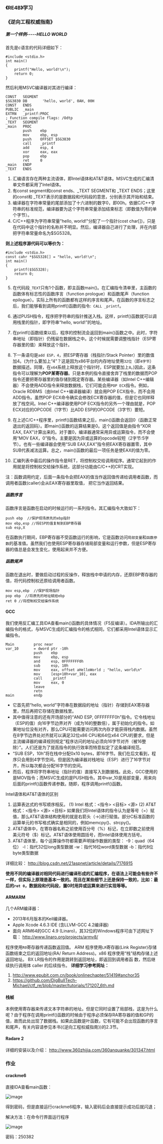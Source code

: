 ### 《RE4B》学习
###  《逆向工程权威指南》
##### 第一个样例-----HELLO WORLD

首先是c语言的代码详细如下：
```
#include <stdio.h>
int main()
{
	printf("Hello, world!\n");
	return 0;
}
```
然后利用MSVC编译器对其进行编译：
```
CONST   SEGMENT
$SG3830 DB       'hello, world', 0AH, 00H
CONST   ENDS
PUBLIC  _main
EXTRN   _printf:PROC
; Function compile flags: /Odtp
_TEXT   SEGMENT
_main   PROC
        push    ebp
        mov     ebp, esp
        push    OFFSET $SG3830
        call    _printf
        add     esp, 4
        xor     eax, eax
        pop     ebp
        ret     0
_main   ENDP
_TEXT   ENDS
```
1. 汇编语言存在两种主流语体，即Intel语体和AT&T语体。MSVC生成的汇编清单文件都采用了Intel语体。
2. 有const segment和const ends、_TEXT SEGMENT和 _TEXT  ENDS；这里的const和 _TEXT表示的是数据段和代码段的意思，分别表示其开始和结束。
3. 编译器在字符串常量的尾部添加了十六进制的数字0，即00h。依据C/C++字符串的标准规范，编译器要为这个字符串常量添加结束标志（即数值为零的单个字节）。
4. C/C++程序为字符串常量"hello, world!"分配了一个指针(cost char[])，只是在代码中这个指针的名称并不明显。然后，编译器自己进行了处理，并在内部把字符串常量命名为$SG5328。

**则上述程序源代码可以等价为：**
```
#include <stdio.h>
const cahr *$SG5328[] = "hello, world!\n";
int main()
{
	printf($SG5328);
	return 0;
}
```
5. 在代码段`_TEXT`只有1个函数，即主函数main()。在汇编指令清单里，主函数的函数体有标志性的函数序言（function prologue）和函数尾声（function epilogue）。实际上所有的函数都有这样的序言和尾声。在函数的序言标志之后，我们能够看到调用printf()函数的指令:` CALL _printf`。

6. 通过PUSH指令，程序把字符串的指针推送入栈。这样，printf()函数就可以调用栈里的指针，即字符串“hello, world!”的地址。

7. 在printf()函数结束以后，程序的控制流会返回到main()函数之中。此时，字符串地址（即指针）仍残留在数据栈之中。这个时候就需要调整栈指针（ESP寄存器里的值）来释放这个指针。

8. 下一条语句是`add ESP，4`，把ESP寄存器（栈指针/Stack Pointer）里的数值加4。(为什么要加上“4”？这是因为x86平台的内存地址使用`32位`（即`4字节`）数据描述。同理，在`x64`系统上释放这个指针时，ESP就要加上`8`。)因此，这条指令可以理解为**POP某寄存器**。只是本例的指令直接舍弃了栈里的数据而POP指令还要把寄存器里的值存储到既定寄存器。某些编译器（如Intel C++编辑器）不会使用ADD指令来释放数据栈，它们可能会用`POP ECX`指令。例如，Oracle RDBMS（由Intel C++编译器编译）就会用POP ECX指令，而不会用ADD指令。虽然POP ECX命令确实会修改ECX寄存器的值，但是它也同样释放了栈空间。Intel C++编译器使用POP ECX指令的另外一个理由就是，POP ECX对应的OPCODE（1字节）比ADD ESP的OPCODE（3字节）要短。

9. 在上述C/C++程序里，printf()函数结束之后，main()函数会返回0（函数正常退出的返回码）。即main()函数的运算结果是0。这个返回值是由指令“XOR EAX, EAX”计算出来的。对于置0，编译器通常采用异或运算指令，而不会使用“MOV EAX，0”指令。主要是因为异或运算的opcode较短（2字节:5字节）。也有一些编译器会使用“SUB EAX,EAX”指令把EAX寄存器置零，其中SUB代表减法运算。总之，main()函数的最后一项任务是使EAX的值为零。

10. 汇编列表中最后的操作指令是RET，将控制权交给调用程序。通常它起到的作用就是将控制权交给操作系统，这部分功能由C/C++的CRT实现。

注：函数调用约定，后面一条指令会把EAX的值当作返回值传递给调用者函数，而调用者函数(caller)会从EAX寄存器里取值， 把它当作返回结果。

##### 函数序言
函数序言是函数在启动的时候运行的一系列指令。其汇编指令大致如下：
```
push ebp  //保护现场原先的ebp指针
mov ebp,esp //将ESP的值复制到EBP寄存器
sub esp,X
```
在函数执行期间，EBP寄存器不受函数运行的影响，它是函数访问`局部变量`和`函数参数`的基准值。虽然我们也使用ESP寄存器存储局部变量和运行参数，但是ESP寄存器的值总是会发生变化，使用起来并不方便。
##### 函数尾声
函数在退出时，要做启动过程的反操作，释放栈中申请的内存，还原EBP寄存器的值，将代码控制权还原给调用者函数。
```
mov esp,ebp  //保护现场指针
pop ebp  //将原先的地址赋给ebp
ret 0 //将控制权交给操作系统
```

#### GCC
我们使用反汇编工具IDA查看main()函数的具体情况（F5反编译）。IDA所输出的汇编指令的格式，与MSVC生成的汇编指令的格式相同，它们都采用Intel语体显示汇编指令。
```
Main         proc near
var_10       = dword ptr -10h
             push    ebp
             mov     ebp, esp
             and     esp, 0FFFFFFF0h
             sub     esp, 10h
             mov     eax, offset aHelloWorld ; "hello, world\n"
             mov     [esp+10h+var_10], eax
             call    _printf
             mov     eax, 0
             leave
             retn
main         endp
```
+ 它首先把“hello, world”字符串在数据段的地址（指针）存储到EAX寄存器里，然后再把它存储在数据栈里。
+ 其中值得注意的还有开场部分的“AND ESP, 0FFFFFFF0h”指令。它令栈地址（ESP的值）向16字节边界对齐（成为16的整数倍），属于初始化的指令。如果地址位没有对齐，那么CPU可能需要访问两次内存才能获得栈内数据。虽然在8字节边界处对齐就可以满足32位x86 CPU和64位x64 CPU的要求，但是主流编译器的编译规则规定“程序访问的地址必须向16字节对齐（被16整除）”。人们还是为了提高指令的执行效率而特意拟定了这条编译规范。
+ “SUB ESP，10h”将在栈中分配0x10 bytes，即16字节。我们在后文看到，程序只会用到4字节空间。但是因为编译器对栈地址（ESP）进行了16字节对齐，所以每次都会分配16字节的空间。
+ 而后，程序将字符串地址（指针的值）直接写入到数据栈。此处，GCC使用的是MOV指令；而MSVC生成的是PUSH指令。其中var_10是局部变量，用来向后面的printf()函数传递参数。随即，程序调用printf()函数。

Intel语体和AT&T语体的区别

1. 运算表达式的书写顺序相反。
       (1)  Intel 格式：<指令> <目标> <源>
       (2)  AT&T 格式：<指令> <源> <目标> 如果我们将Intel语体的指令认为是等号（=）赋值，那么AT&T语体结构使用的就是右箭头（->)进行赋值。部分C标准函数的运算单元的书写格式确实是相同的，例如memcpy()、strcpy()。
2. AT&T语体中，在寄存器名称之前使用百分号（%）标记，在立即数之前使用美元符号（$）标记。AT&T语体使用圆括号，而Intel语体使用方括号。
3. AT&T语体里，每个运算操作符都需要声明操作数据的类型： -9：quad（64位） -l：指代32位long类型数据 -w：指代16位word类型数据 -b：指代8位byte类型数据

详细比较：
http://blog.csdn.net/21aspnet/article/details/7176915

**使用不同的编译器对相同代码进行编译形成的汇编程序，在语法上可能会有些许不一样，但实际上原理是基本一致的。而且在某些细节上还是保持一致的，比如：最后的`ret 0`，数据段和代码段，置0时用异或运算来进行实现等等。**

#### ARMARM 
几个ARM编译器：
+ 2013年6月版本的Keil编译器。
+  Apple Xcode 4.6.3 IDE (含LLVM-GCC 4.2编译器) 
+ 面向 ARM64的GCC 4.9 (Linaro)，其32位的Windows程序可由下述网址下载：
http://www.linaro.org/projects/armv8/

程序使用`R0`寄存器传递函数返回值。 ARM 程序使用`LR`寄存器(Link Register)存储函数结束之后的返回地址(RA/ Return Address)。x86 程序使用“栈”结构存储上述返回地址。 BX LR指令的作用是跳转到返回地址，即返回到调用者函 数，然后继续执行调用体 caller 的后续指令。
**详细学习参考网址：**
1. http://www.epubit.com.cn/book/onlinechapter/51419#anchor35
2. https://github.com/DigBullTech-Michael/ctf_re/blob/master/tutorials/171207_6th.md

#### 栈帧
本例使用寄存器来传递文本字符串的地址。但是它同时设置了局部栈，这是为什么呢？由于程序在调用printf()函数的时候由于程序必须保存RA寄存器的值和GP的值，故而此处出现了数据栈。如果此函数是叶函数，它有可能不会出现函数的序言和尾声，有关内容请参见本书(《逆向工程权威指南》)的2.3节。
#### Radare 2
详细的安装以及介绍：
http://www.360zhijia.com/360anquanke/301347.html

### 作业
#### crackme6
直接IDA查看main函数：

![image](image/微信截图_20171210215725.png)

得到密码，但是直接运行crackme6程序，输入密码后会直接提示成功后就闪退；

解决方法：在命令行界面运行程序

![image](image/1512914433871.png)

密码：250382


